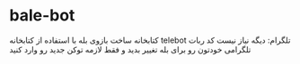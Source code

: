 # bale-bot
کتابخانه ساخت بازوی بله با استفاده از کتابخانه telebot تلگرام: دیگه نیاز نیست کد ربات تلگرامی خودتون رو برای بله تغییر بدید و فقط لازمه توکن جدید رو وارد کنید
